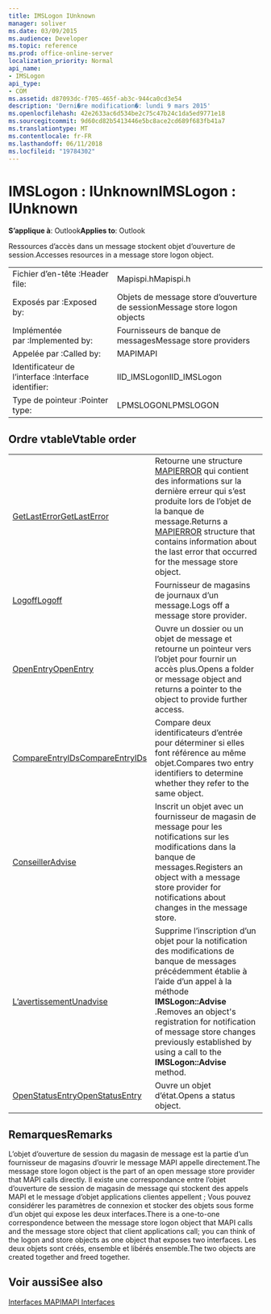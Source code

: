 ```yaml
---
title: IMSLogon IUnknown
manager: soliver
ms.date: 03/09/2015
ms.audience: Developer
ms.topic: reference
ms.prod: office-online-server
localization_priority: Normal
api_name:
- IMSLogon
api_type:
- COM
ms.assetid: d87093dc-f705-465f-ab3c-944ca0cd3e54
description: 'Derni�re modification�: lundi 9 mars 2015'
ms.openlocfilehash: 42e2633ac6d534be2c75c47b24c1da5ed9771e18
ms.sourcegitcommit: 9d60cd82b5413446e5bc8ace2cd689f683fb41a7
ms.translationtype: MT
ms.contentlocale: fr-FR
ms.lasthandoff: 06/11/2018
ms.locfileid: "19784302"
---
```

# <a name="imslogon--iunknown"></a><span data-ttu-id="7fd6e-103">IMSLogon : IUnknown</span><span class="sxs-lookup"><span data-stu-id="7fd6e-103">IMSLogon : IUnknown</span></span>

  
  
<span data-ttu-id="7fd6e-104">**S’applique à**: Outlook</span><span class="sxs-lookup"><span data-stu-id="7fd6e-104">**Applies to**: Outlook</span></span> 
  
<span data-ttu-id="7fd6e-105">Ressources d’accès dans un message stockent objet d’ouverture de session.</span><span class="sxs-lookup"><span data-stu-id="7fd6e-105">Accesses resources in a message store logon object.</span></span>
  
|||
|:-----|:-----|
|<span data-ttu-id="7fd6e-106">Fichier d’en-tête :</span><span class="sxs-lookup"><span data-stu-id="7fd6e-106">Header file:</span></span>  <br/> |<span data-ttu-id="7fd6e-107">Mapispi.h</span><span class="sxs-lookup"><span data-stu-id="7fd6e-107">Mapispi.h</span></span>  <br/> |
|<span data-ttu-id="7fd6e-108">Exposés par :</span><span class="sxs-lookup"><span data-stu-id="7fd6e-108">Exposed by:</span></span>  <br/> |<span data-ttu-id="7fd6e-109">Objets de message store d’ouverture de session</span><span class="sxs-lookup"><span data-stu-id="7fd6e-109">Message store logon objects</span></span>  <br/> |
|<span data-ttu-id="7fd6e-110">Implémentée par :</span><span class="sxs-lookup"><span data-stu-id="7fd6e-110">Implemented by:</span></span>  <br/> |<span data-ttu-id="7fd6e-111">Fournisseurs de banque de messages</span><span class="sxs-lookup"><span data-stu-id="7fd6e-111">Message store providers</span></span>  <br/> |
|<span data-ttu-id="7fd6e-112">Appelée par :</span><span class="sxs-lookup"><span data-stu-id="7fd6e-112">Called by:</span></span>  <br/> |<span data-ttu-id="7fd6e-113">MAPI</span><span class="sxs-lookup"><span data-stu-id="7fd6e-113">MAPI</span></span>  <br/> |
|<span data-ttu-id="7fd6e-114">Identificateur de l’interface :</span><span class="sxs-lookup"><span data-stu-id="7fd6e-114">Interface identifier:</span></span>  <br/> |<span data-ttu-id="7fd6e-115">IID_IMSLogon</span><span class="sxs-lookup"><span data-stu-id="7fd6e-115">IID_IMSLogon</span></span>  <br/> |
|<span data-ttu-id="7fd6e-116">Type de pointeur :</span><span class="sxs-lookup"><span data-stu-id="7fd6e-116">Pointer type:</span></span>  <br/> |<span data-ttu-id="7fd6e-117">LPMSLOGON</span><span class="sxs-lookup"><span data-stu-id="7fd6e-117">LPMSLOGON</span></span>  <br/> |
   
## <a name="vtable-order"></a><span data-ttu-id="7fd6e-118">Ordre vtable</span><span class="sxs-lookup"><span data-stu-id="7fd6e-118">Vtable order</span></span>

|||
|:-----|:-----|
|[<span data-ttu-id="7fd6e-119">GetLastError</span><span class="sxs-lookup"><span data-stu-id="7fd6e-119">GetLastError</span></span>](imslogon-getlasterror.md) <br/> |<span data-ttu-id="7fd6e-120">Retourne une structure [MAPIERROR](mapierror.md) qui contient des informations sur la dernière erreur qui s’est produite lors de l’objet de la banque de message.</span><span class="sxs-lookup"><span data-stu-id="7fd6e-120">Returns a [MAPIERROR](mapierror.md) structure that contains information about the last error that occurred for the message store object.</span></span>  <br/> |
|[<span data-ttu-id="7fd6e-121">Logoff</span><span class="sxs-lookup"><span data-stu-id="7fd6e-121">Logoff</span></span>](imslogon-logoff.md) <br/> |<span data-ttu-id="7fd6e-122">Fournisseur de magasins de journaux d’un message.</span><span class="sxs-lookup"><span data-stu-id="7fd6e-122">Logs off a message store provider.</span></span>  <br/> |
|[<span data-ttu-id="7fd6e-123">OpenEntry</span><span class="sxs-lookup"><span data-stu-id="7fd6e-123">OpenEntry</span></span>](imslogon-openentry.md) <br/> |<span data-ttu-id="7fd6e-124">Ouvre un dossier ou un objet de message et retourne un pointeur vers l’objet pour fournir un accès plus.</span><span class="sxs-lookup"><span data-stu-id="7fd6e-124">Opens a folder or message object and returns a pointer to the object to provide further access.</span></span>  <br/> |
|[<span data-ttu-id="7fd6e-125">CompareEntryIDs</span><span class="sxs-lookup"><span data-stu-id="7fd6e-125">CompareEntryIDs</span></span>](imslogon-compareentryids.md) <br/> |<span data-ttu-id="7fd6e-126">Compare deux identificateurs d’entrée pour déterminer si elles font référence au même objet.</span><span class="sxs-lookup"><span data-stu-id="7fd6e-126">Compares two entry identifiers to determine whether they refer to the same object.</span></span>  <br/> |
|[<span data-ttu-id="7fd6e-127">Conseiller</span><span class="sxs-lookup"><span data-stu-id="7fd6e-127">Advise</span></span>](imslogon-advise.md) <br/> |<span data-ttu-id="7fd6e-128">Inscrit un objet avec un fournisseur de magasin de message pour les notifications sur les modifications dans la banque de messages.</span><span class="sxs-lookup"><span data-stu-id="7fd6e-128">Registers an object with a message store provider for notifications about changes in the message store.</span></span>  <br/> |
|[<span data-ttu-id="7fd6e-129">L’avertissement</span><span class="sxs-lookup"><span data-stu-id="7fd6e-129">Unadvise</span></span>](imslogon-unadvise.md) <br/> |<span data-ttu-id="7fd6e-130">Supprime l’inscription d’un objet pour la notification des modifications de banque de messages précédemment établie à l’aide d’un appel à la méthode **IMSLogon::Advise** .</span><span class="sxs-lookup"><span data-stu-id="7fd6e-130">Removes an object's registration for notification of message store changes previously established by using a call to the **IMSLogon::Advise** method.</span></span>  <br/> |
|[<span data-ttu-id="7fd6e-131">OpenStatusEntry</span><span class="sxs-lookup"><span data-stu-id="7fd6e-131">OpenStatusEntry</span></span>](imslogon-openstatusentry.md) <br/> |<span data-ttu-id="7fd6e-132">Ouvre un objet d’état.</span><span class="sxs-lookup"><span data-stu-id="7fd6e-132">Opens a status object.</span></span>  <br/> |
   
## <a name="remarks"></a><span data-ttu-id="7fd6e-133">Remarques</span><span class="sxs-lookup"><span data-stu-id="7fd6e-133">Remarks</span></span>

<span data-ttu-id="7fd6e-134">L’objet d’ouverture de session du magasin de message est la partie d’un fournisseur de magasins d’ouvrir le message MAPI appelle directement.</span><span class="sxs-lookup"><span data-stu-id="7fd6e-134">The message store logon object is the part of an open message store provider that MAPI calls directly.</span></span> <span data-ttu-id="7fd6e-135">Il existe une correspondance entre l’objet d’ouverture de session de magasin de message qui stockent des appels MAPI et le message d’objet applications clientes appellent ; Vous pouvez considérer les paramètres de connexion et stocker des objets sous forme d’un objet qui expose les deux interfaces.</span><span class="sxs-lookup"><span data-stu-id="7fd6e-135">There is a one-to-one correspondence between the message store logon object that MAPI calls and the message store object that client applications call; you can think of the logon and store objects as one object that exposes two interfaces.</span></span> <span data-ttu-id="7fd6e-136">Les deux objets sont créés, ensemble et libérés ensemble.</span><span class="sxs-lookup"><span data-stu-id="7fd6e-136">The two objects are created together and freed together.</span></span>
  
## <a name="see-also"></a><span data-ttu-id="7fd6e-137">Voir aussi</span><span class="sxs-lookup"><span data-stu-id="7fd6e-137">See also</span></span>



[<span data-ttu-id="7fd6e-138">Interfaces MAPI</span><span class="sxs-lookup"><span data-stu-id="7fd6e-138">MAPI Interfaces</span></span>](mapi-interfaces.md)

